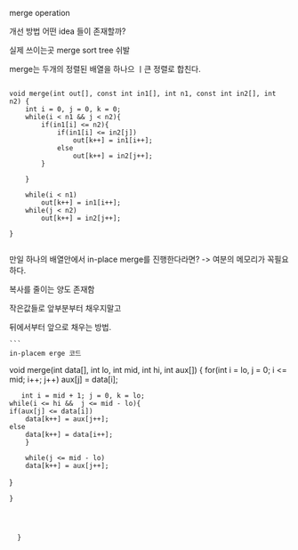 
merge operation

개선 방법 어떤 idea 들이 존재할까?



실제 쓰이는곳 merge sort tree 쉬발


merge는 두개의 정렬된 배열을 하나으 ㅣ큰 정렬로 합친다.

```

void merge(int out[], const int in1[], int n1, const int in2[], int n2) {
    int i = 0, j = 0, k = 0;
    while(i < n1 && j < n2){
        if(in1[i] <= n2){
            if(in1[i] <= in2[j])
                out[k++] = in1[i++];
            else
                out[k++] = in2[j++];
        }
        
    }
    
    while(i < n1)
        out[k++] = in1[i++];
    while(j < n2)
        out[k++] = in2[j++];
    
}


```
만일 하나의 배열안에서 in-place merge를 진행한다라면? -> 여분의 메모리가 꼭필요하다.


복사를 줄이는 양도 존재함

작은값들로 앞부분부터 채우지말고

뒤에서부터 앞으로 채우는 방법. 
    
    ```
    in-placem erge 코드
    
void merge(int data[], int lo, int mid, int hi, int aux[]) {
      for(int i = lo, j = 0; i <= mid; i++; j++)
       aux[j] = data[i];
       
       int i = mid + 1; j = 0, k = lo;
    while(i <= hi &&  j <= mid - lo){
    if(aux[j] <= data[i])
        data[k++] = aux[j++];
    else
        data[k++] = data[i++];
        }
        
        while(j <= mid - lo)
        data[k++] = aux[j++];
}
        
    }
      
      
      
      
      }


```
